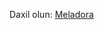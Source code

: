 <p>Daxil olun: <a href="https://pashaskerov21.github.io/meladora/m-main/index.html">Meladora</a></p>
